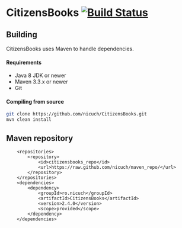 CitizensBooks [![Build Status](https://travis-ci.org/nicuch/CitizensBooks.svg?branch=master)](https://travis-ci.org/nicuch/CitizensBooks)
===========

## Building
CitizensBooks uses Maven to handle dependencies.

#### Requirements
* Java 8 JDK or newer
* Maven 3.3.x or newer
* Git

#### Compiling from source
```sh
git clone https://github.com/nicuch/CitizensBooks.git
mvn clean install
```
## Maven repository

```
    <repositories>
        <repository>
            <id>citizensbooks_repo</id>
            <url>https://raw.github.com/nicuch/maven_repo/</url>
        </repository>
    </repositories>
    <dependencies>
        <dependency>
            <groupId>ro.nicuch</groupId>
            <artifactId>CitizensBooks</artifactId>
            <version>2.4.0</version>
            <scope>provided</scope>
        </dependency>
    </dependencies>
```
